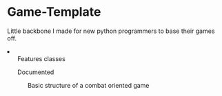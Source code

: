 # Game-Template
Little backbone I made for new python programmers to base their games off.

<li>
<ul>Features classes</ul>
<ul>Documented</li>
<ul>Basic structure of a combat oriented game</ul>
</li>
